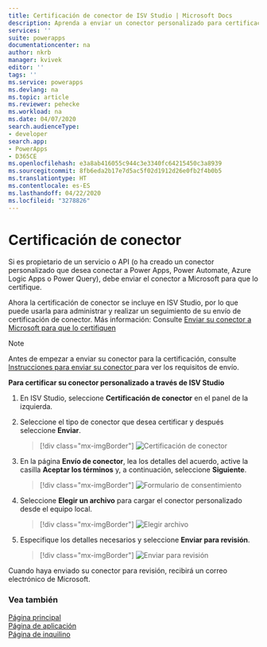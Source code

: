 ```yaml
---
title: Certificación de conector de ISV Studio | Microsoft Docs
description: Aprenda a enviar un conector personalizado para certificación a través de ISV Studio.
services: ''
suite: powerapps
documentationcenter: na
author: nkrb
manager: kvivek
editor: ''
tags: ''
ms.service: powerapps
ms.devlang: na
ms.topic: article
ms.reviewer: pehecke
ms.workload: na
ms.date: 04/07/2020
search.audienceType:
- developer
search.app:
- PowerApps
- D365CE
ms.openlocfilehash: e3a8ab416055c944c3e3340fc64215450c3a8939
ms.sourcegitcommit: 8fb6eda2b17e7d5ac5f02d1912d26e0fb2f4b0b5
ms.translationtype: HT
ms.contentlocale: es-ES
ms.lasthandoff: 04/22/2020
ms.locfileid: "3278826"
---
```

# <a name="connector-certification"></a>Certificación de conector

Si es propietario de un servicio o API (o ha creado un conector personalizado que desea conectar a Power Apps, Power Automate, Azure Logic Apps o Power Query), debe enviar el conector a Microsoft para que lo certifique. 

Ahora la certificación de conector se incluye en ISV Studio, por lo que puede usarla para administrar y realizar un seguimiento de su envío de certificación de conector. Más información: Consulte [Enviar su conector a Microsoft para que lo certifiquen](https://docs.microsoft.com/connectors/custom-connectors/submit-certification)

> [!NOTE]
> Antes de empezar a enviar su conector para la certificación, consulte [Instrucciones para enviar su conector ](https://docs.microsoft.com/connectors/custom-connectors/certification-submission) para ver los requisitos de envío.

**Para certificar su conector personalizado a través de ISV Studio**

1. En ISV Studio, seleccione **Certificación de conector** en el panel de la izquierda.

2. Seleccione el tipo de conector que desea certificar y después seleccione **Enviar**.

   > [!div class="mx-imgBorder"]
   > ![Certificación de conector](media/connector-certification-submit.png "Certificación de conector")

3. En la página **Envío de conector**, lea los detalles del acuerdo, active la casilla **Aceptar los términos** y, a continuación, seleccione **Siguiente**.

   > [!div class="mx-imgBorder"]
   > ![Formulario de consentimiento](media/connector-certification-consent-form.png "Formulario de consentimiento")

4. Seleccione **Elegir un archivo** para cargar el conector personalizado desde el equipo local. 

   > [!div class="mx-imgBorder"]
   > ![Elegir archivo](media/connector-certification-choose-file.png "Elegir archivo")

5. Especifique los detalles necesarios y seleccione **Enviar para revisión**. 
   
   > [!div class="mx-imgBorder"]
   > ![Enviar para revisión](media/connector-certification-submit-for-review.png "Enviar para revisión")

Cuando haya enviado su conector para revisión, recibirá un correo electrónico de Microsoft.

### <a name="see-also"></a>Vea también

[Página principal](isv-app-management-homepage.md)<br/>
[Página de aplicación](isv-app-management-apppage.md)<br/>
[Página de inquilino](isv-app-management-tenantpage.md)
